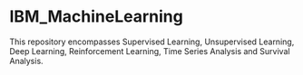 # IBM_MachineLearning
This repository encompasses Supervised Learning, Unsupervised Learning, Deep Learning, Reinforcement Learning, Time Series Analysis and Survival Analysis.
